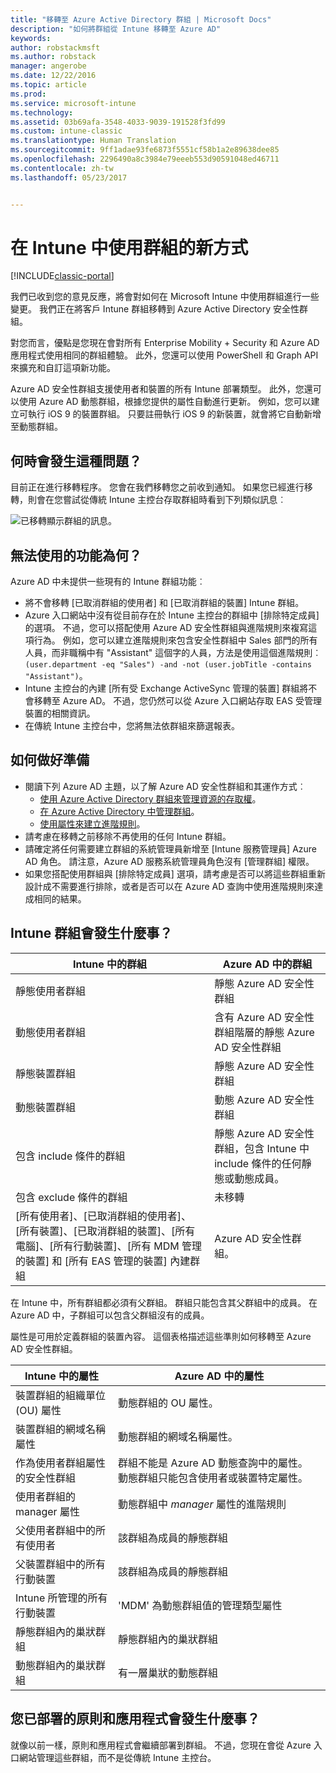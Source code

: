 ```yaml
---
title: "移轉至 Azure Active Directory 群組 | Microsoft Docs"
description: "如何將群組從 Intune 移轉至 Azure AD"
keywords: 
author: robstackmsft
ms.author: robstack
manager: angerobe
ms.date: 12/22/2016
ms.topic: article
ms.prod: 
ms.service: microsoft-intune
ms.technology: 
ms.assetid: 03b69afa-3548-4033-9039-191528f3fd99
ms.custom: intune-classic
ms.translationtype: Human Translation
ms.sourcegitcommit: 9ff1adae93fe6873f5551cf58b1a2e89638dee85
ms.openlocfilehash: 2296490a8c3984e79eeeb553d90591048ed46711
ms.contentlocale: zh-tw
ms.lasthandoff: 05/23/2017


---
```


# <a name="a-new-way-of-using-groups-in-intune"></a>在 Intune 中使用群組的新方式

[!INCLUDE[classic-portal](../includes/classic-portal.md)]

我們已收到您的意見反應，將會對如何在 Microsoft Intune 中使用群組進行一些變更。
我們正在將客戶 Intune 群組移轉到 Azure Active Directory 安全性群組。

對您而言，優點是您現在會對所有 Enterprise Mobility + Security 和 Azure AD 應用程式使用相同的群組體驗。 此外，您還可以使用 PowerShell 和 Graph API 來擴充和自訂這項新功能。

Azure AD 安全性群組支援使用者和裝置的所有 Intune 部署類型。 此外，您還可以使用 Azure AD 動態群組，根據您提供的屬性自動進行更新。 例如，您可以建立可執行 iOS 9 的裝置群組。 只要註冊執行 iOS 9 的新裝置，就會將它自動新增至動態群組。

## <a name="when-is-this-happening"></a>何時會發生這種問題？

目前正在進行移轉程序。 您會在我們移轉您之前收到通知。
如果您已經進行移轉，則會在您嘗試從傳統 Intune 主控台存取群組時看到下列類似訊息︰

![已移轉顯示群組的訊息。](http://i.imgur.com/72KRaXj.png)

## <a name="what-wont-be-available"></a>無法使用的功能為何？

Azure AD 中未提供一些現有的 Intune 群組功能︰

- 將不會移轉 [已取消群組的使用者] 和 [已取消群組的裝置] Intune 群組。
- Azure 入口網站中沒有從目前存在於 Intune 主控台的群組中 [排除特定成員] 的選項。 不過，您可以搭配使用 Azure AD 安全性群組與進階規則來複寫這項行為。 例如，您可以建立進階規則來包含安全性群組中 Sales 部門的所有人員，而非職稱中有 "Assistant" 這個字的人員，方法是使用這個進階規則︰`(user.department -eq "Sales") -and -not (user.jobTitle -contains "Assistant")`。
- Intune 主控台的內建 [所有受 Exchange ActiveSync 管理的裝置] 群組將不會移轉至 Azure AD。 不過，您仍然可以從 Azure 入口網站存取 EAS 受管理裝置的相關資訊。
- 在傳統 Intune 主控台中，您將無法依群組來篩選報表。
<!--- - Custom group targeting of notification rules will not be available. ROB I took this out as I couldn't replicate the behavior. --->

## <a name="how-to-get-ready"></a>如何做好準備

- 閱讀下列 Azure AD 主題，以了解 Azure AD 安全性群組和其運作方式︰
    -  [使用 Azure Active Directory 群組來管理資源的存取權](https://azure.microsoft.com/documentation/articles/active-directory-manage-groups/)。
    -  [在 Azure Active Directory 中管理群組](https://azure.microsoft.com/documentation/articles/active-directory-accessmanagement-manage-groups/)。
    -  [使用屬性來建立進階規則](https://azure.microsoft.com/documentation/articles/active-directory-accessmanagement-groups-with-advanced-rules/)。
- 請考慮在移轉之前移除不再使用的任何 Intune 群組。
-  請確定將任何需要建立群組的系統管理員新增至 [Intune 服務管理員] Azure AD 角色。 請注意，Azure AD 服務系統管理員角色沒有 [管理群組] 權限。
-  如果您搭配使用群組與 [排除特定成員] 選項，請考慮是否可以將這些群組重新設計成不需要進行排除，或者是否可以在 Azure AD 查詢中使用進階規則來達成相同的結果。


## <a name="what-happens-to-intune-groups"></a>Intune 群組會發生什麼事？

| Intune 中的群組|Azure AD 中的群組|
|-----------------------------------------------------------------------|-------------------------------------------------------------|
|靜態使用者群組|靜態 Azure AD 安全性群組|
|動態使用者群組|含有 Azure AD 安全性群組階層的靜態 Azure AD 安全性群組|
|靜態裝置群組|靜態 Azure AD 安全性群組|
|動態裝置群組|動態 Azure AD 安全性群組|
|包含 include 條件的群組|靜態 Azure AD 安全性群組，包含 Intune 中 include 條件的任何靜態或動態成員。|
|包含 exclude 條件的群組|未移轉|
|[所有使用者]、[已取消群組的使用者]、[所有裝置]、[已取消群組的裝置]、[所有電腦]、[所有行動裝置]、[所有 MDM 管理的裝置] 和 [所有 EAS 管理的裝置] 內建群組|Azure AD 安全性群組。|

在 Intune 中，所有群組都必須有父群組。 群組只能包含其父群組中的成員。 在 Azure AD 中，子群組可以包含父群組沒有的成員。

屬性是可用於定義群組的裝置內容。 這個表格描述這些準則如何移轉至 Azure AD 安全性群組。

| Intune 中的屬性|Azure AD 中的屬性|
|-----------------------------------------------------------------------|-------------------------------------------------------------|
|裝置群組的組織單位 (OU) 屬性|動態群組的 OU 屬性。|
|裝置群組的網域名稱屬性|動態群組的網域名稱屬性。|
|作為使用者群組屬性的安全性群組|群組不能是 Azure AD 動態查詢中的屬性。 動態群組只能包含使用者或裝置特定屬性。|
|使用者群組的 manager 屬性|動態群組中 *manager* 屬性的進階規則|
|父使用者群組中的所有使用者|該群組為成員的靜態群組|
|父裝置群組中的所有行動裝置|該群組為成員的靜態群組|
|Intune 所管理的所有行動裝置|'MDM' 為動態群組值的管理類型屬性|
|靜態群組內的巢狀群組 |靜態群組內的巢狀群組|
|動態群組內的巢狀群組|有一層巢狀的動態群組|

## <a name="what-happens-to-policies-and-apps-youve-already-deployed"></a>您已部署的原則和應用程式會發生什麼事？

就像以前一樣，原則和應用程式會繼續部署到群組。 不過，您現在會從 Azure 入口網站管理這些群組，而不是從傳統 Intune 主控台。
 

